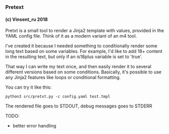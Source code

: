### Pretext
#### (c) Vinsent_ru 2018

Pretxt is a small tool to render a Jinja2 template with values, provided in the YAML config file.
Think of it as a modern variant of an m4 tool.

I've created it because I needed something to conditionally render some long text based on some variables.
For example, I'd like to add 18+ content in the resulting text, but only if an is18plus variable is set to 'true'.

That way I can write my text once, and then easily render it to several different versions based on some conditions. Basically, it's possible to use any Jinja2 features like loops or conditional formatting.

You can try it like this:

```
python3 src/pretxt.py -c config.yaml test.tmpl
```

The rendered file goes to STDOUT, debug messages goes to STDERR

TODO:
- better error handling
